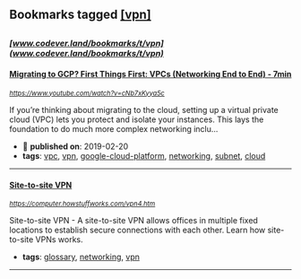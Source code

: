 ## Bookmarks tagged [[vpn]](https://www.codever.land/search?q=[vpn])

_<sup><sup>[www.codever.land/bookmarks/t/vpn](www.codever.land/bookmarks/t/vpn)</sup></sup>_
---
#### [Migrating to GCP? First Things First: VPCs (Networking End to End) - 7min](https://www.youtube.com/watch?v=cNb7xKyya5c)
_<sup>https://www.youtube.com/watch?v=cNb7xKyya5c</sup>_

If you’re thinking about migrating to the cloud, setting up a virtual private cloud (VPC) lets you protect and isolate your instances. This lays the foundation to do much more complex networking inclu...
* :calendar: **published on**: 2019-02-20
* **tags**: [vpc](../tagged/vpc.md), [vpn](../tagged/vpn.md), [google-cloud-platform](../tagged/google-cloud-platform.md), [networking](../tagged/networking.md), [subnet](../tagged/subnet.md), [cloud](../tagged/cloud.md)
---
#### [Site-to-site VPN](https://computer.howstuffworks.com/vpn4.htm)
_<sup>https://computer.howstuffworks.com/vpn4.htm</sup>_

Site-to-site VPN - A site-to-site VPN allows offices in multiple fixed locations to establish secure connections with each other. Learn how site-to-site VPNs works.
* **tags**: [glossary](../tagged/glossary.md), [networking](../tagged/networking.md), [vpn](../tagged/vpn.md)
---

